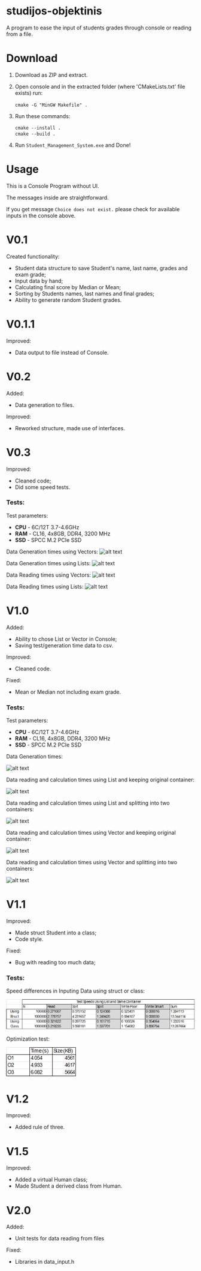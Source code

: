 # studijos-objektinis

A program to ease the input of students grades through console or reading from a file.

# Download

1. Download as ZIP and extract.
2. Open console and in the extracted folder (where 'CMakeLists.txt' file exists) run:

    `cmake -G "MinGW Makefile" .`

3. Run these commands:

    ```
    cmake --install .
    cmake --build .
    ```

4. Run `Student_Management_System.exe` and Done!

# Usage

This is a Console Program without UI. 

The messages inside are straightforward.

If you get message `Choice does not exist.` please check for available inputs in the console above.

# V0.1

Created functionality:
* Student data structure to save Student's name, last name, grades and exam grade;
* Input data by hand;
* Calculating final score by Median or Mean;
* Sorting by Students names, last names and final grades;
* Ability to generate random Student grades.

# V0.1.1

Improved:
* Data output to file instead of Console.

# V0.2

Added:
* Data generation to files.

Improved:
* Reworked structure, made use of interfaces.

# V0.3

Improved:
* Cleaned code;
* Did some speed tests.

### Tests:

Test parameters:

- **CPU** - 6C/12T 3.7-4.6GHz
- **RAM** - CL16, 4x8GB, DDR4, 3200 MHz
- **SSD** - SPCC M.2 PCIe SSD

Data Generation times using Vectors:
![alt text](images/dgv.png)

Data Generation times using Lists:
![alt text](images/dgl.png)

Data Reading times using Vectors:
![alt text](images/drv.png)

Data Reading times using Lists:
![alt text](images/drl.png)

# V1.0

Added:
* Ability to chose List or Vector in Console;
* Saving test/generation time data to csv.

Improved:
* Cleaned code.

Fixed:
* Mean or Median not including exam grade.

### Tests:

Test parameters:

- **CPU** - 6C/12T 3.7-4.6GHz
- **RAM** - CL16, 4x8GB, DDR4, 3200 MHz
- **SSD** - SPCC M.2 PCIe SSD

Data Generation times:

![alt text](images/data_generation.png)

Data reading and calculation times using List and keeping original container:

![alt text](images/test_list_keep.png)

Data reading and calculation times using List and splitting into two containers:

![alt text](images/test_list_split.png)

Data reading and calculation times using Vector and keeping original container:

![alt text](images/test_vector_keep.png)

Data reading and calculation times using Vector and splitting into two containers:

![alt text](images/test_vector_split.png)

# V1.1

Improved:
* Made struct Student into a class;
* Code style.

Fixed:
* Bug with reading too much data;

### Tests:

Speed differences in Inputing Data using struct or class:

![alt text](images/struct_v_class.png)

Optimization test:

![alt text](images/opti.png)

# V1.2

Improved:
* Added rule of three.

# V1.5

Improved:
* Added a virtual Human class;
* Made Student a derived class from Human.

# V2.0

Added:
* Unit tests for data reading from files

Fixed:
* Libraries in data_input.h

